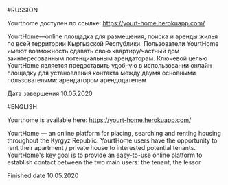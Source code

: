 #RUSSION

Yourthome доступен по ссылке: https://yourt-home.herokuapp.com/


YourtHome—online площадка для размещения, поиска и аренды жилья по всей территории Кыргызской Республики. Пользователи YourtHome имеют возможность сдавать свою квартиру/частный дом заинтересованным потенциальным арендаторам. Ключевой целью YourtHome является предоставить удобную в использовании онлайн площадку для установления контакта между двумя основными пользователями: арендатором арендодателем


Дата завершения 10.05.2020


#ENGLISH

Yourthome is available here: https://yourt-home.herokuapp.com/


YourtHome — an online platform for placing, searching and renting housing throughout the Kyrgyz Republic. YourtHome users have the opportunity to rent their apartment / private house to interested potential tenants. YourtHome's key goal is to provide an easy-to-use online platform to establish contact between the two main users: the tenant, the lessor


Finished date 10.05.2020
